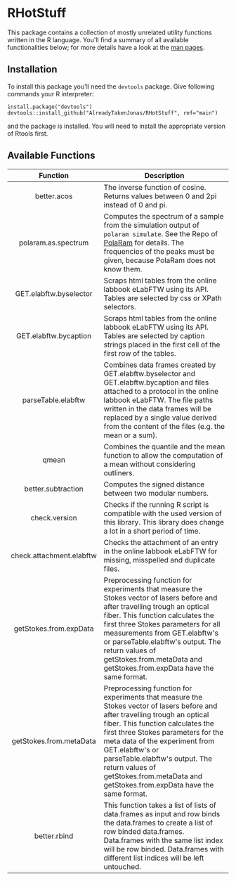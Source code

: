 # RHotStuff
This package contains a collection of mostly unrelated utility functions written in the R language. You'll find a summary of all available functionalities below; for more details have a look at the [man pages](./man).

## Installation
To install this package you'll need the `devtools` package. Give following commands your R interpreter:
```
install.package("devtools")
devtools::install_github("AlreadyTakenJonas/RHotStuff", ref="main")
```
and the package is installed. You will need to install the appropriate version of Rtools first.

## Available Functions

Function                  | Description
:------------------------:|-------------------------------------------------------------------------------------
better.acos               | The inverse function of cosine. Returns values between 0 and 2pi instead of 0 and pi.
polaram.as.spectrum       | Computes the spectrum of a sample from the simulation output of `polaram simulate`. See the Repo of [PolaRam](https://github.com/AlreadyTakenJonas/PolaRam) for details. The frequencies of the peaks must be given, because PolaRam does not know them.
GET.elabftw.byselector    | Scraps html tables from the online labbook eLabFTW using its API. Tables are selected by css or XPath selectors.
GET.elabftw.bycaption     | Scraps html tables from the online labbook eLabFTW using its API. Tables are selected by caption strings placed in the first cell of the first row of the tables.
parseTable.elabftw        | Combines data frames created by GET.elabftw.byselector and GET.elabftw.bycaption and files attached to a protocol in the online labbook eLabFTW. The file paths written in the data frames will be replaced by a single value derived from the content of the files (e.g. the mean or a sum).
qmean                     | Combines the quantile and the mean function to allow the computation of a mean without considering outliners.
better.subtraction        | Computes the signed distance between two modular numbers.
check.version             | Checks if the running R script is compatible with the used version of this library. This library does change a lot in a short period of time.
check.attachment.elabftw  | Checks the attachment of an entry in the online labbook eLabFTW for missing, misspelled and duplicate files.
getStokes.from.expData    | Preprocessing function for experiments that measure the Stokes vector of lasers before and after travelling trough an optical fiber. This function calculates the first three Stokes parameters for all measurements from GET.elabftw's or parseTable.elabftw's output. The return values of getStokes.from.metaData and getStokes.from.expData have the same format.
getStokes.from.metaData   | Preprocessing function for experiments that measure the Stokes vector of lasers before and after travelling trough an optical fiber. This function calculates the first three Stokes parameters for the meta data of the experiment from GET.elabftw's or parseTable.elabftw's output. The return values of getStokes.from.metaData and getStokes.from.expData have the same format.
better.rbind              | This function takes a list of lists of data.frames as input and row binds the data.frames to create a list of row binded data.frames. Data.frames with the same list index will be row binded. Data.frames with different list indices will be left untouched.

